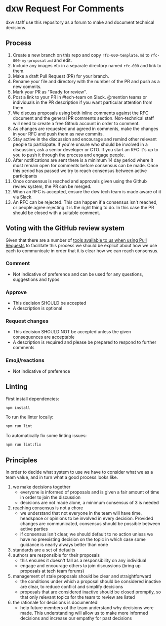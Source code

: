 # dxw Request For Comments

dxw staff use this repository as a forum to make and document technical
decisions.

## Process

1. Create a new branch on this repo and copy `rfc-000-template.md` to
   `rfc-000-my-proposal.md` and edit.
1. Include any images etc in a separate directory named `rfc-000` and link to
   them.
1. Make a draft Pull Request (PR) for your branch.
1. Rename your file and directory with the number of the PR and push as a new
   commits.
1. Mark your PR as "Ready for review".
1. Post a link to your PR in #tech-team on Slack. @mention teams or individuals
   in the PR description if you want particular attention from them.
1. We discuss proposals using both inline comments against the RFC document and
   the general PR comments section. Non-technical staff will need to create a
   free Github account in order to comment.
1. As changes are requested and agreed in comments, make the changes in your RFC
   and push them as new commits.
1. Stay active in the discussion and encourage and remind other relevant people
   to participate. If you're unsure who should be involved in a discussion, ask
   a senior developer or CTO. If you start an RFC it's up to you to push it
   through the process and engage people.
1. After notifications are sent there is a minimum 14 day period where it must
   remain open for comments before consensus can be made. Once this period has
   passed we try to reach consensus between active participants
1. Once consensus is reached and approvals given using the Github review system,
   the PR can be merged.
1. When an RFC is accepted, ensure the dxw tech team is made aware of it via
   Slack.
1. An RFC can be rejected. This can happen if a consensus isn't reached, or
   people agree rejecting it is the right thing to do. In this case the PR
   should be closed with a suitable comment.

## Voting with the GitHub review system

Given that there are a number of
[tools available to us when using Pull Requests](https://help.github.com/en/articles/about-pull-request-reviews)
to facilitate this process we should be explicit about how we use each to
communicate in order that it is clear how we can reach consensus.

### Comment

- Not indicative of preference and can be used for any questions, suggestions
and typos

### Approve

- This decision SHOULD be accepted
- A description is optional

### Request changes

- This decision SHOULD NOT be accepted unless the given consequences are
acceptable
- A description is required and please be prepared to respond to further
comments

### Emoji/reactions

- Not indicative of preference

## Linting

First install dependencies:

```sh
npm install
```

To run the linter locally:

```sh
npm run lint
```

To automatically fix some linting issues:

```sh
npm run lint:fix
```

## Principles

In order to decide what system to use we have to consider what we as a team
 value, and in turn what a good process looks like.

1. we make decisions together
   - everyone is informed of proposals and is given a fair amount of time in
     order to join the discussion
   - decisions are not made alone, a minimum consensus of 3 is needed
1. reaching consensus is not a chore
   - we understand that not everyone in the team will have time, headspace or
     opinions to be involved in every decision. Provided changes are
     communicated, consensus should be possible between active parties
   - if consensus isn't clear, we should default to no action unless we have no
     preexisting decision on the topic in which case some guidance is nearly
     always better than none
1. standards are a set of defaults
1. authors are responsible for their proposals
   - this ensures it doesn't fall as a responsibility on any individual
   - engage and encourage others to join discussions (bring up proposals at
     tech team forums)
1. management of stale proposals should be clear and straightforward
   - the conditions under which a proposal should be considered inactive are
     clear, to reduce conflict and simplify decisions
   - proposals that are considered inactive should be closed promptly, so that
     only relevant topics for the team to review are listed
1. the rationale for decisions is documented
   - help future members of the team understand why decisions were made. This
     understanding will allow us to make more informed decisions and increase
     our empathy for past decisions
